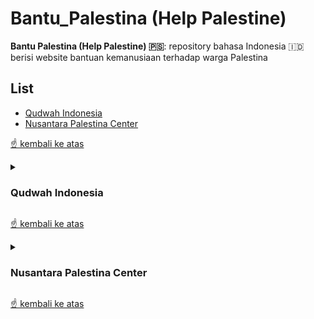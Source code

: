 # Bantu_Palestina (Help Palestine)

__Bantu Palestina (Help Palestine) 🇵🇸__: repository bahasa Indonesia 🇮🇩 berisi website bantuan kemanusiaan terhadap warga Palestina

## List

- [Qudwah Indonesia](#qudwah-indonesia)
- [Nusantara Palestina Center](#nusantara-palestina-center)

[☝ kembali ke atas](#bantu_palestina-help-palestine)

<details>
<summary>

### Qudwah Indonesia
</summary>

| Poin | Keterangan | Sumber |
| ---: | :--- | :---: |
| Berdiri Sejak ⌛ | 2019 | [Qudwah Indonesia](https://qudwahindonesia.id) |
| Legalitas ⚖ | Yayasan Teladan Kemanusiaan Indonesia (Nomor AHU- 0019410.AH.01.12. Tahun 2019) | [Qudwah Indonesia](https://qudwahindonesia.id/about-us) - [AHU](https://ahu.go.id/pencarian/profil-yayasan/?tipe=yayasan&nama=Teladan+Kemanusiaan+Indonesia&g-recaptcha-response=03AEkXODDrUp0lym6wXIUgC0KOo-Tnil3G8XZdE-6zvCp-Q2sRCl2Zw_kLd0AL34790pIa6SMd_2rFGLKlJOXO_NWMGDrFIFEGUq-A-PMYl5Fzb7RneiI31ahjYvDvnxvDaDVqMmzVUpM_qMBWnr3IGFttiOq-RHK7hxjNnvJPOd3hBkJI7r4nRkhvco6amwnNv16z29d1FoDlrK8nnHtgUe7BsivoGkUnyflzYCfFLVckaeqWrFaec6Z4WSMQ47l3t7YVpQvcSt8dBVzQ09axxaoP4YTZKxSggHA-M-ufWyHkYJWuthu8k5d_6_GL9V2GSP7-p5P7mq4LFGlLDfsXINK4I3KPVILsptqAgFWOQa53JpXi1TrYO4aiYJTyBmU8ohdiv1UPAZlQTi64rNKVrYSpx33sgrZsC7GJc_rHcUfDAJab7F0PIXCrCu6PAFKt2Q3IbCXNS9Eu4-yPCTTLDi6QU7fWN2tPbxedjBXxk6huKbCX3Zk3XmoSjViHbn1LEdon_Krgz-fp) |
| Karyawan 👨‍💻 | CRM, HR, Program Development Officer, dll | [LinkedIn](https://www.linkedin.com/search/results/people/?currentCompany=%5B%2274357705%22%5D&sid=e%2C%3B) |
| Lokasi 📍 | Bekasi, Jawa Barat | [Qudwah Indonesia](https://qudwahindonesia.id) - [Google Maps](https://www.google.com/maps/place/Qudwah+Indonesia/@-6.2764548,106.9716705,17z/data=!3m1!4b1!4m14!1m8!3m7!1s0x2e698d649a2e94d9:0x6112ba67c40e0acc!2sQudwah+Indonesia!8m2!3d-6.2764548!4d106.9738592!14m1!1BCgIgAQ!3m4!1s0x2e698d649a2e94d9:0x6112ba67c40e0acc!8m2!3d-6.2764548!4d106.9738592) |
| Website Donasi 💻 | Qudwah Indonesia - Palestina | [Qudwah Indonesia](https://qudwahindonesia.id/campaign?categories=palestina&categories_txt=Palestina&modal_filter=0&percent=0&sort=lastest) |
| WhatsApp 📲 | +6281534048676 | [Qudwah Indonesia](https://qudwahindonesia.id) - [Chat WhatsApp](https://wa.me/6281534048676)
| Laporan Keuangan 💰 | Tab `Berita Terbaru` dan `Blog` | [Qudwah Indonesia](https://qudwahindonesia.id/news) |
| Metode Pembayaran 📨 | ![Gopay](/assets/gopay.svg) ![LinkAja](/assets/linkaja.svg) ![ShopeePay](/assets/shopeepay.svg) ![OVO](/assets/ovo.svg) ![Dana](/assets/dana.svg) ![QRIS](/assets/qris.svg) | [Qudwah Indonesia](https://qudwahindonesia.id/campaign/berbagi-air/donate)

![website qi 1](/assets/qudwahindonesia_1.jpg)

![website qi 2](/assets/qudwahindonesia_2.jpg)

</details>

[☝ kembali ke atas](#bantu_palestina-help-palestine)

<details>
<summary>

### Nusantara Palestina Center
</summary>

| Poin | Keterangan | Sumber |
| ---: | :--- | :---: |
| Berdiri Sejak ⌛ | 2018 | [Nusantara Palestina Center](https://npc.id/sejarah-npc/) |
| Legalitas ⚖ | Yayasan Nusantara Palestina Center (Nomor AHU-0003539.AH.01.04 Tahun 2018) | [Nusantara Palestina Center](https://npc.id/legalitas/) - [AHU](https://ahu.go.id/pencarian/profil-yayasan/?tipe=yayasan&nama=nusantara+palestina+center&g-recaptcha-response=03AD1IbLDWKERA5VKLPB7innJHSBeP8Z8G6RU_BJCBNMOEyqXwAmrZkt3Uw6NAFUkrX0BVIAZQ676wHGS-7sC_ykGX3Ta5r-GHhOMEg5wDEDWKT2nIAozWzgAcgQqJjcSvimXFgm8ybRnuEcjP__sr9_Hlz9pXKStQWNxTY9Hvp0e2M672pgLj034T6PlYRllsF_TppSnjk2FehcF2bapzTym6SJl8BHW7O1bhIwpKq4LzknjF61hSxJixyJ99AdqLwiPO-AJNPOdOQzgB1oBMKbzziczbwIZI5aiEP33bicG5mL5uz02rKId6WTorREX67daxEFaGvP3zTY6IqkzpqliiWmELZS99chjc_Mxy95NmEB-At7nc-AibMmjofuGCsxZ3ZmQ78GBaVMRfwVl7Wk-n5SEHXmnGWxj25p1ELmw3FuNIzp7XnCdrOGKOfEMteMk4bQ4IvAWi-3RMiufeoyHQ1NNidAibItb6bOMb4lGg2ANux4QRQbM) |
| Karyawan 👨‍💻 | Head Of Department Media, Accountant, Media And Communications Manager, dll | [LinkedIn](https://www.linkedin.com/search/results/people/?currentCompany=%5B%2274697430%22%5D&origin=COMPANY_PAGE_CANNED_SEARCH&sid=ne) |
| Lokasi 📍 | Jakarta Timur, DKI Jakarta | [Nusantara Palestina Center](https://npc.id/) - [Google Maps](https://www.google.com/maps/place/Nusantara+Palestina+Center/@-6.3155893,106.8901251,17z/data=!3m1!4b1!4m5!3m4!1s0x2e69f36e1ff8ca8d:0xb9cb12e0f74a1e97!8m2!3d-6.3155893!4d106.8923138) |
| Website Donasi 💻 | Nusantara Palestina Center - Galang Dana | [Nusantara Palestina Center](https://donasi.npc.id/) |
| WhatsApp 📲 | +628119944496 | [Nusantara Palestina Center](https://npc.id/kontak/) - [Chat WhatsApp](https://wa.me/628119944496)
| Laporan Keuangan 💰 | Penyaluran Archives | [Nusantara Palestina Center](https://npc.id/kategori/penyaluran/) |
| Metode Pembayaran 📨 | ![Gopay](/assets/gopay.svg) ![LinkAja](/assets/linkaja.svg) ![ShopeePay](/assets/shopeepay.svg) ![OVO](/assets/ovo.svg) ![Dana](/assets/dana.svg) ![QRIS](/assets/qris.svg) ![Flip](/assets/flip.svg) ![ATM Bersama](/assets/atm-bersama.svg) ![ATM Prima](/assets/atm-prima.svg) ![ATM Alto](/assets/atm-alto.svg) ![Jenius](/assets/jenius.svg) ![BCA](/assets/bca.svg) ![Mandiri](/assets/mandiri.svg) ![BNI](/assets/bni.svg) ![BRI](/assets/bri.svg) ![BSI](/assets/bsi.svg) ![BJB](/assets/bjb.svg) ![Permata](/assets/permata.svg) ![Bank Lain](/assets/bank-lain.svg) ![Alfamart](/assets/alfamart.svg) ![Indomaret](/assets/indomaret.svg) | [Nusantara Palestina Center](https://donasi.npc.id/donate-now)/

![website npc 1](/assets/npc_1.jpg)

![website npc 2](/assets/npc_2.jpg)

</details>

[☝ kembali ke atas](#bantu_palestina-help-palestine)